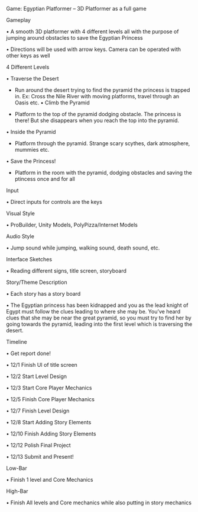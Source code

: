 Game: Egyptian Platformer – 3D Platformer as a full game


Gameplay

•	A smooth 3D platformer with 4 different levels all with the purpose of jumping around obstacles to save the Egyptian Princess

•	Directions will be used with arrow keys. Camera can be operated with other keys as well


4 Different Levels

•	Traverse the Desert

   -	Run around the desert trying to find the pyramid the princess is trapped in. Ex: Cross the Nile River with moving platforms, travel through an Oasis etc.
•	Climb the Pyramid

-	Platform to the top of the pyramid dodging obstacle. The princess is there! But she disappears when you reach the top into the pyramid. 

•	Inside the Pyramid

-	Platform through the pyramid. Strange scary scythes, dark atmosphere, mummies etc.

•	Save the Princess!

-	Platform in the room with the pyramid, dodging obstacles and saving the ptincess once and for all


Input

•	Direct inputs for controls are the keys



Visual Style

•	ProBuilder, Unity Models, PolyPizza/Internet Models



Audio Style

•	Jump sound while jumping, walking sound, death sound, etc.



Interface Sketches

•	Reading different signs, title screen, storyboard



Story/Theme Description

•	Each story has a story board

•	The Egyptian princess has been kidnapped and you as the lead knight of Egypt must follow the clues leading to where she may be. You’ve heard clues that she may be near the great pyramid, so you must try to find her by going towards the pyramid, leading into the first level which is traversing the desert.



Timeline

•	Get report done!

•	12/1 Finish UI of title screen

•	12/2 Start Level Design

•	12/3 Start Core Player Mechanics

•	12/5 Finish Core Player Mechanics

•	12/7 Finish Level Design

•	12/8 Start Adding Story Elements

•	12/10 Finish Adding Story Elements

•	12/12 Polish Final Project

•	12/13 Submit and Present!



Low-Bar

•	Finish 1 level and Core Mechanics



High-Bar

•	Finish All levels and Core mechanics while also putting in story mechanics

